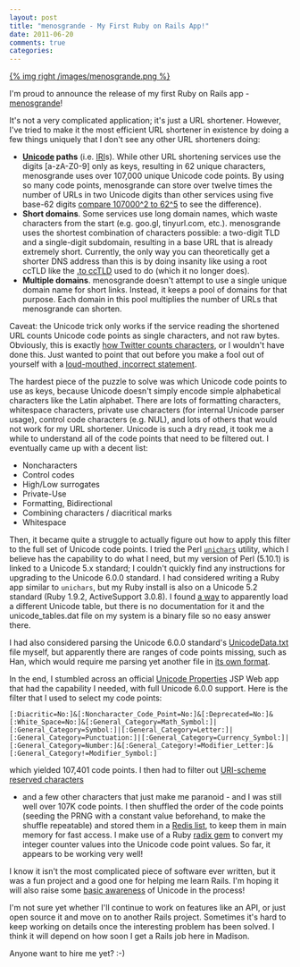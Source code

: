```yaml
---
layout: post
title: "menosgrande - My First Ruby on Rails App!"
date: 2011-06-20
comments: true
categories: 
---
```


[Unicode]: http://unicode.org/standard/WhatIsUnicode.html

[{% img right /images/menosgrande.png %}](http://menosgrande.org)

I'm proud to announce the release of my first Ruby on Rails app -
[menosgrande](http://menosgrande.org)!

It's not a very complicated application; it's just a URL shortener.  However,
I've tried to make it the most efficient URL shortener in existence by doing
a few things uniquely that I don't see any other URL shorteners doing:

<!-- more -->

* **[Unicode][] paths** (i.e. [IRI](http://tools.ietf.org/html/rfc3987)s).
  While other URL shortening services use the digits [a-zA-Z0-9] only as keys,
  resulting in 62 unique characters, menosgrande uses over 107,000 unique
  Unicode code points. By using so many code points, menosgrande can store
  over twelve times the number of URLs in two Unicode digits than other
  services using five base-62 digits
  [compare 107000^2 to 62^5](http://www.google.com/search?q=107000^2%2F62^5)
  to see the difference).
* **Short domains**. Some services use long domain names,
  which waste characters from the start (e.g. goo.gl, tinyurl.com, etc.).
  menosgrande uses the shortest combination of characters possible: a two-digit
  TLD and a single-digit subdomain, resulting in a base URL that is already
  extremely short.  Currently, the only way you can theoretically get a shorter
  DNS address than this is by doing insanity like using a root ccTLD like the
  <a href="http://news.ycombinator.com/item?id=974111">.to ccTLD</a> used to do
  (which it no longer does).
* **Multiple domains**. menosgrande doesn't attempt to use a single unique
  domain name for short links. Instead, it keeps a pool of domains for that
  purpose. Each domain in this pool multiplies the number of URLs that
  menosgrande can shorten.

Caveat: the Unicode trick only works if the service reading the shortened URL
counts Unicode code points as single characters, and not raw bytes.  Obviously,
this is exactly [how Twitter counts characters](http://dev.twitter.com/pages/counting_characters),
or I wouldn't have done this.  Just wanted to
point that out before you make a fool out of yourself with a
[loud-mouthed, incorrect statement](http://stackoverflow.com/questions/6246651/generate-uri-friendly-unicode-code-points-from-integer-counter/6246651/#comment-7441733).

The hardest piece of the puzzle to solve was which Unicode code points to use
as keys, because Unicode doesn't simply encode simple alphabetical characters
like the Latin alphabet.  There are lots of formatting characters, whitespace
characters, private use characters (for internal Unicode parser usage), control
code characters (e.g. NUL), and lots of others that would not work for my URL
shortener.  Unicode is such a dry read, it took me a while to understand all of
the code points that need to be filtered out.  I eventually came up with a
decent list:

*  Noncharacters
*  Control codes
*  High/Low surrogates
*  Private-Use
*  Formatting, Bidirectional
*  Combining characters / diacritical marks
*  Whitespace

Then, it became quite a struggle to actually figure out how to apply this
filter to the full set of Unicode code points.  I tried the Perl <code><a
href="http://98.245.82.12/tcpc/scripts/unichars">unichars</a></code> utility,
which I believe has the capability to do what I need, but my version of Perl
(5.10.1) is linked to a Unicode 5.x standard; I couldn't quickly find any
instructions for upgrading to the Unicode 6.0.0 standard. I had considered
writing a Ruby app similar to <code>unichars</code>, but my Ruby install is
also on a Unicode 5.2 standard (Ruby 1.9.2, ActiveSupport 3.0.8). I found
[a way](http://rubydoc.info/gems/activesupport/3.0.8/ActiveSupport/Multibyte/Unicode/UnicodeDatabase#load-instance_method)
to apparently load a different Unicode table, but there is no
documentation for it and the unicode_tables.dat file on my system is a binary
file so no easy answer there.

I had also considered parsing the Unicode 6.0.0 standard's <a
href="http://www.unicode.org/Public/6.0.0/ucd/UnicodeData.txt">UnicodeData.txt</a>
file myself, but apparently there are ranges of code points missing, such as
Han, which would require me parsing yet another file in <a
href="http://www.unicode.org/reports/tr38/">its own format</a>.

In the end, I stumbled across an official <a
href="http://unicode.org/cldr/utility/properties.html">Unicode Properties</a>
JSP Web app that had the capability I needed, with full Unicode 6.0.0 support.
Here is the filter that I used to select my code points:

```
[:Diacritic=No:]&[:Noncharacter_Code_Point=No:]&[:Deprecated=No:]&[:White_Space=No:]&[:General_Category=Math_Symbol:]|[:General_Category=Symbol:]|[:General_Category=Letter:]|[:General_Category=Punctuation:]|[:General_Category=Currency_Symbol:]|[:General_Category=Number:]&[:General_Category!=Modifier_Letter:]&[:General_Category!=Modifier_Symbol:]
```

which yielded 107,401 code points.  I then had to filter out
[URI-scheme reserved characters](http://tools.ietf.org/html/rfc3986#section-2.2)
- and a few other characters that just make me paranoid - and I
was still well over 107K code points.  I then shuffled the order of the code
points (seeding the PRNG with a constant value beforehand, to make the shuffle
repeatable) and stored them in a <a
href="http://redis.io/topics/data-types">Redis list</a>, to keep them in main
memory for fast access.  I make use of a Ruby <a
href="http://rubyworks.github.com/radix/">radix gem</a> to convert my integer
counter values into the Unicode code point values.  So far, it appears to be
working very well!

I know it isn't the most complicated piece of software ever written, but it was
a fun project and a good one for helping me learn Rails.  I'm hoping it will
also raise some <a
href="http://www.joelonsoftware.com/articles/Unicode.html">basic awareness</a>
of Unicode in the process!

I'm not sure yet whether I'll continue to work on features like an API, or just
open source it and move on to another Rails project. Sometimes it's hard to
keep working on details once the interesting problem has been solved. I think
it will depend on how soon I get a Rails job here in Madison.

Anyone want to hire me yet? :-)

